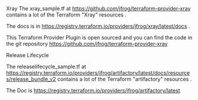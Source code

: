 Xray
The xray_sample.tf at https://github.com/jfrog/terraform-provider-xray contains a lot of the Terraform "Xray" resources .

The docs is in https://registry.terraform.io/providers/jfrog/xray/latest/docs .

This Terraform Provider Plugin is open sourced and you can find the code in the git repository https://github.com/jfrog/terraform-provider-xray

Release Lifecycle

The releaselifecycle_sample.tf at https://registry.terraform.io/providers/jfrog/artifactory/latest/docs/resources/release_bundle_v2 contains a lot of the Terraform "artifactory" resources .

The Doc is https://registry.terraform.io/providers/jfrog/artifactory/latest